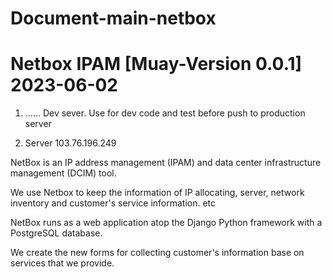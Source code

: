 # Document-main-netbox
# Netbox IPAM [Muay-Version 0.0.1] 2023-06-02

1. ......   Dev sever. Use for dev code and test before push to production server

2. Server
103.76.196.249

NetBox is an IP address management (IPAM) and data center infrastructure management (DCIM) tool. 

We use Netbox to keep the information of IP allocating, server, network inventory and customer's service information. etc

NetBox runs as a web application atop the Django Python framework with a PostgreSQL database.

We create the new forms for collecting customer's information base on services that we provide.
